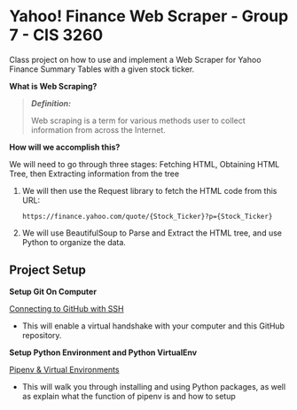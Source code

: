 # Yahoo! Finance Web Scraper - Group 7 - CIS 3260
Class project on how to use and implement a Web Scraper for Yahoo Finance Summary Tables with a given stock ticker.

**What is Web Scraping?**

> ***Definition:***
>
> Web scraping is a term for various methods user to collect information from across the Internet.



**How will we accomplish this?**

We will need to go through three stages: Fetching HTML, Obtaining HTML Tree, then Extracting information from the tree

1. We will then use the Request library to fetch the HTML code from this URL:

   ```https://finance.yahoo.com/quote/{Stock_Ticker}?p={Stock_Ticker}```

2. We  will use BeautifulSoup to Parse and Extract the HTML tree, and use Python to organize the data.



## Project Setup

**Setup Git On Computer**

[Connecting to GitHub with SSH](https://docs.github.com/en/free-pro-team@latest/github/authenticating-to-github/connecting-to-github-with-ssh)

- This will enable a virtual handshake with your computer and this GitHub repository.

**Setup Python Environment and Python VirtualEnv**

[Pipenv & Virtual Environments](https://docs.python-guide.org/dev/virtualenvs/)

* This will walk you through installing and using Python packages, as well as explain what the function of pipenv is and how to setup 